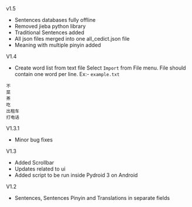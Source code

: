 v1.5
- Sentences databases fully offline
- Removed jieba python library
- Traditional Sentences added
- All json files merged into one all_cedict.json file
- Meaning with multiple pinyin added

V1.4
- Create word list from text file
Select ```Import``` from File menu. File should contain one word per line.
Ex:- ```example.txt```
```
不
菜
茶
吃
出租车
打电话
```

V1.3.1
- Minor bug fixes
 
V1.3
- Added Scrollbar
- Updates related to ui
- Added script to be run inside Pydroid 3 on Android

V1.2
- Sentences, Sentences Pinyin and Translations in separate fields 

